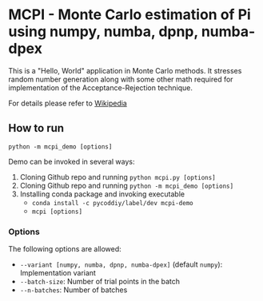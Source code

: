 # MCPI - Monte Carlo estimation of Pi using numpy, numba, dpnp, numba-dpex

This is a "Hello, World" application in Monte Carlo methods. It stresses random number generation 
along with some other math required for implementation of the Acceptance-Rejection technique.

For details please refer to [Wikipedia](https://en.wikipedia.org/wiki/Monte_Carlo_method)

## How to run

`python -m mcpi_demo [options]`

Demo can be invoked in several ways:

1. Cloning Github repo and running `python mcpi.py [options]`
2. Cloning Github repo and running `python -m mcpi_demo [options]`
3. Installing conda package and invoking executable
   * `conda install -c pycoddiy/label/dev mcpi-demo`
   * `mcpi [options]`

### Options

The following options are allowed:
* `--variant [numpy, numba, dpnp, numba-dpex]` (default `numpy`): Implementation variant
* `--batch-size`: Number of trial points in the batch
* `--n-batches`:  Number of batches
